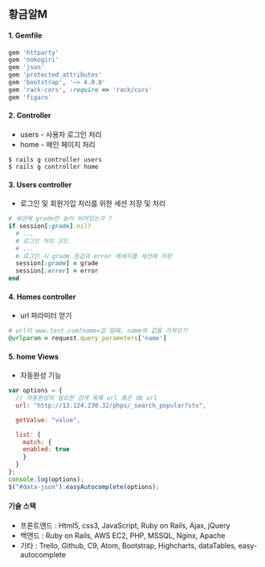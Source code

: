 ## 황금알M 

#### 1. Gemfile

```ruby
gem 'httparty'
gem 'nokogiri'
gem 'json'
gem 'protected_attributes'
gem 'bootstrap', '~> 4.0.0'
gem 'rack-cors', :require => 'rack/cors'
gem 'figaro'
```



#### 2. Controller 

- users - 사용자 로그인 처리
- home - 메인 페이지 처리

```
$ rails g controller users
$ rails g controller home
```



#### 3. Users controller

- 로그인 및 회원가입 처리를 위한 세션 저장 및 처리

```ruby
# 세션에 grade란 놈이 비어있는가 ?
if session[:grade].nil? 
  # ...
  # 로그인 처리 코드
  # ...
  # 로그인 시 grade 등급과 error 메세지를 세션에 저장
  session[:grade] = grade
  session[:error] = error
end
```



#### 4. Homes controller

- url 파라미터 얻기

```ruby
# url이 www.test.com?name=값 일때, name의 값을 가져오기
@urlparam = request.query_parameters['name']
```



#### 5. home Views

- 자동완성 기능

```javascript
var options = {
  // 자동완성의 필요한 검색 목록 url 혹은 db url
  url: "http://13.124.230.32/phps/_search_popular?stx",

  getValue: "value",

  list: {
    match: {
    enabled: true
    }
  }
};
console.log(options);
$("#data-json").easyAutocomplete(options);
```



#### 기술 스택

- 프론트앤드 : Html5, css3, JavaScript, Ruby on Rails, Ajax, jQuery
- 백앤드 : Ruby on Rails, AWS EC2, PHP,  MSSQL, Nginx, Apache
- 기타 : Trello, Github, C9, Atom, Bootstrap, Highcharts, dataTables, easy-autocomplete